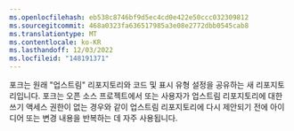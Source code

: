 ```yaml
---
ms.openlocfilehash: eb538c8746bf9d5ec4cd0e422e50ccc032309812
ms.sourcegitcommit: 468a0323fa636517985a3e08e2772dbb0545cab8
ms.translationtype: MT
ms.contentlocale: ko-KR
ms.lasthandoff: 12/03/2022
ms.locfileid: "148191371"
---
```

포크는 원래 "업스트림" 리포지토리와 코드 및 표시 유형 설정을 공유하는 새 리포지토리입니다. 포크는 오픈 소스 프로젝트에서 또는 사용자가 업스트림 리포지토리에 대한 쓰기 액세스 권한이 없는 경우와 같이 업스트림 리포지토리에 다시 제안되기 전에 아이디어 또는 변경 내용을 반복하는 데 자주 사용됩니다. 
